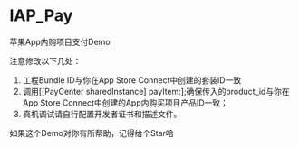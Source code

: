 # IAP_Pay
苹果App内购项目支付Demo

注意修改以下几处：
1. 工程Bundle ID与你在App Store Connect中创建的套装ID一致
2. 调用[[PayCenter sharedInstance] payItem:];确保传入的product_id与你在App Store Connect中创建的App内购买项目产品ID一致；
3. 真机调试请自行配置开发者证书和描述文件。

如果这个Demo对你有所帮助，记得给个Star哈
